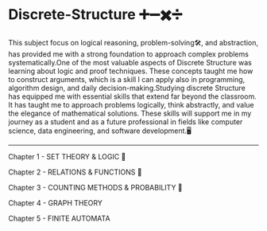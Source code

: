 # Discrete-Structure ➕➖✖️➗

This subject focus on logical reasoning, problem-solving🛠️, and abstraction, has provided me with a strong foundation to approach complex problems systematically.One of the most valuable aspects of Discrete Structure was learning about logic and proof techniques. These concepts taught me how to construct arguments, which is a skill I can apply also in programming, algorithm design, and daily decision-making.Studying discrete Structure has equipped me with essential skills that extend far beyond the classroom. It has taught me to approach problems logically, think abstractly, and value the elegance of mathematical solutions. These skills will support me in my journey as a student and as a future professional in fields like computer science, data engineering, and software development.🖥️

<hr>

Chapter 1 - SET THEORY & LOGIC 📐

Chapter 2 - RELATIONS & FUNCTIONS 🛜

Chapter 3 - COUNTING METHODS & PROBABILITY 🔄

Chapter 4 - GRAPH THEORY

Chapter 5 - FINITE AUTOMATA

